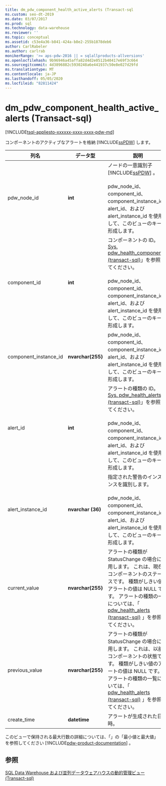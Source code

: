 ```yaml
---
title: dm_pdw_component_health_active_alerts (Transact-sql
ms.custom: seo-dt-2019
ms.date: 03/07/2017
ms.prod: sql
ms.technology: data-warehouse
ms.reviewer: ''
ms.topic: conceptual
ms.assetid: c53e4a36-b841-424a-b8e2-255b1878deb6
author: CarlRabeler
ms.author: carlrab
monikerRange: '>= aps-pdw-2016 || = sqlallproducts-allversions'
ms.openlocfilehash: 9b96946a45affa82d4d2e0512b40417e69f3c664
ms.sourcegitcommit: 4d3896882c5930248a6e441937c50e8e027d29fd
ms.translationtype: MT
ms.contentlocale: ja-JP
ms.lasthandoff: 05/05/2020
ms.locfileid: "82811424"
---
```

# <a name="sysdm_pdw_component_health_active_alerts-transact-sql"></a>dm_pdw_component_health_active_alerts (Transact-sql)
[!INCLUDE[tsql-appliesto-xxxxxx-xxxx-xxxx-pdw-md](../../includes/tsql-appliesto-xxxxxx-xxxx-xxxx-pdw-md.md)]

  コンポーネントのアクティブなアラートを格納 [!INCLUDE[ssPDW](../../includes/sspdw-md.md)] します。  
  
|列名|データ型|説明|範囲|  
|-----------------|---------------|-----------------|-----------|  
|pdw_node_id|**int**|ノードの一意識別子 [!INCLUDE[ssPDW](../../includes/sspdw-md.md)] 。<br /><br /> pdw_node_id、component_id、component_instance_id、alert_id、および alert_instance_id を使用して、このビューのキーを形成します。|NOT NULL|  
|component_id|**int**|コンポーネントの ID。 「 [Sys. pdw_health_components &#40;transact-sql&#41;](../../relational-databases/system-catalog-views/sys-pdw-health-components-transact-sql.md)」を参照してください。<br /><br /> pdw_node_id、component_id、component_instance_id、alert_id、および alert_instance_id を使用して、このビューのキーを形成します。|NOT NULL|  
|component_instance_id|**nvarchar(255)**|pdw_node_id、component_id、component_instance_id、alert_id、および alert_instance_id を使用して、このビューのキーを形成します。|NOT NULL|  
|alert_id|**int**|アラートの種類の ID。 「 [Sys. pdw_health_alerts &#40;transact-sql&#41;](../../relational-databases/system-catalog-views/sys-pdw-health-alerts-transact-sql.md)」を参照してください。<br /><br /> pdw_node_id、component_id、component_instance_id、alert_id、および alert_instance_id を使用して、このビューのキーを形成します。|NOT NULL|  
|alert_instance_id|**nvarchar (36)**|指定された警告のインスタンスを識別します。<br /><br /> pdw_node_id、component_id、component_instance_id、alert_id、および alert_instance_id を使用して、このビューのキーを形成します。|NOT NULL|  
|current_value|**nvarchar(255)**|アラートの種類が StatusChange の場合に使用します。 これは、現在のコンポーネントのステータスです。 種類がしきい値のアラートの値は NULL です。 アラートの種類の一覧については、「 [pdw_health_alerts &#40;transact-sql&#41;](../../relational-databases/system-catalog-views/sys-pdw-health-alerts-transact-sql.md) 」を参照してください。|NULL|  
|previous_value|**nvarchar(255)**|アラートの種類が StatusChange の場合に使用します。 これは、以前のコンポーネントの状態です。 種類がしきい値のアラートの値は NULL です。 アラートの種類の一覧については、「 [pdw_health_alerts &#40;transact-sql&#41;](../../relational-databases/system-catalog-views/sys-pdw-health-alerts-transact-sql.md) 」を参照してください。|NULL|  
|create_time|**datetime**|アラートが生成された日時。|NOT NULL|  
  
 このビューで保持される最大行数の詳細については、「」の「最小値と最大値」を参照してください [!INCLUDE[pdw-product-documentation](../../includes/pdw-product-documentation-md.md)] 。  
  
## <a name="see-also"></a>参照  
 [SQL Data Warehouse および並列データウェアハウスの動的管理ビュー &#40;Transact-sql&#41;](../../relational-databases/system-dynamic-management-views/sql-and-parallel-data-warehouse-dynamic-management-views.md)  
  
  
